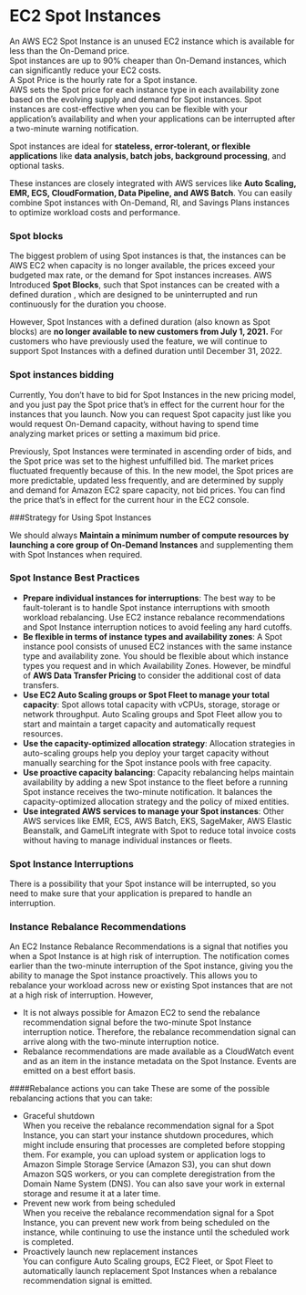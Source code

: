# EC2 Spot Instances

An AWS EC2 Spot Instance is an unused EC2 instance which is available for less than the On-Demand price.   
Spot instances are up to 90% cheaper than On-Demand instances, which can significantly reduce your EC2 costs.  
A Spot Price is the hourly rate for a Spot instance.   
AWS sets the Spot price for each instance type in each availability zone based on the evolving supply and demand for Spot instances. Spot instances are cost-effective when you can be flexible with your application’s availability and when your applications can be interrupted after a two-minute warning notification. 

Spot instances are ideal for **stateless, error-tolerant, or flexible applications** like **data analysis, batch jobs, background processing**, and optional tasks. 

These instances are closely integrated with AWS services like **Auto Scaling, EMR, ECS, CloudFormation, Data Pipeline, and AWS Batch**. You can easily combine Spot instances with On-Demand, RI, and Savings Plans instances to optimize workload costs and performance.  


### Spot blocks
The biggest problem of using Spot instances is that, the instances can be AWS EC2 when capacity is no longer available, the prices exceed your budgeted max rate, or the demand for Spot instances increases.
AWS Introduced **Spot Blocks**, such that Spot instances can be created with a defined duration , which are designed to be uninterrupted and run continuously for the duration you choose. 

However, Spot Instances with a defined duration (also known as Spot blocks) are **no longer available to new customers from July 1, 2021.** For customers who have previously used the feature, we will continue to support Spot Instances with a defined duration until December 31, 2022.

### Spot instances bidding
Currently, You don’t have to bid for Spot Instances in the new pricing model, and you just pay the Spot price that’s in effect for the current hour for the instances that you launch. Now you can request Spot capacity just like you would request On-Demand capacity, without having to spend time analyzing market prices or setting a maximum bid price.

Previously, Spot Instances were terminated in ascending order of bids, and the Spot price was set to the highest unfulfilled bid. The market prices fluctuated frequently because of this. In the new model, the Spot prices are more predictable, updated less frequently, and are determined by supply and demand for Amazon EC2 spare capacity, not bid prices. You can find the price that’s in effect for the current hour in the EC2 console.


###Strategy for Using Spot Instances

We should always **Maintain a minimum number of compute resources by launching a core group of On-Demand Instances** and supplementing them with Spot Instances when required.

### Spot Instance Best Practices 
* **Prepare individual instances for interruptions**: The best way to be fault-tolerant is to handle Spot instance interruptions with smooth workload rebalancing. Use EC2 instance rebalance recommendations and Spot Instance interruption notices to avoid feeling any hard cutoffs. 
* **Be flexible in terms of instance types and availability zones**: A Spot instance pool consists of unused EC2 instances with the same instance type and availability zone. You should be flexible about which instance types you request and in which Availability Zones. However, be mindful of **AWS Data Transfer Pricing** to consider the additional cost of data transfers.
* **Use EC2 Auto Scaling groups or Spot Fleet to manage your total capacity**: Spot allows total capacity with vCPUs, storage, storage or network throughput. Auto Scaling groups and Spot Fleet allow you to start and maintain a target capacity and automatically request resources.
* **Use the capacity-optimized allocation strategy**: Allocation strategies in auto-scaling groups help you deploy your target capacity without manually searching for the Spot instance pools with free capacity. 
* **Use proactive capacity balancing**: Capacity rebalancing helps maintain availability by adding a new Spot instance to the fleet before a running Spot instance receives the two-minute notification. It balances the capacity-optimized allocation strategy and the policy of mixed entities.
* **Use integrated AWS services to manage your Spot instances**: Other AWS services like EMR, ECS, AWS Batch, EKS, SageMaker, AWS Elastic Beanstalk, and GameLift integrate with Spot to reduce total invoice costs without having to manage individual instances or fleets. 


### Spot Instance Interruptions
There is a possibility that your Spot instance will be interrupted, so you need to make sure that your application is prepared to handle an interruption. 

### Instance Rebalance Recommendations
An EC2 Instance Rebalance Recommendations is a signal that notifies you when a Spot Instance is at high risk of interruption. The notification comes earlier than the two-minute interruption of the Spot instance, giving you the ability to manage the Spot instance proactively. This allows you to rebalance your workload across new or existing Spot instances that are not at a high risk of interruption.
However,
* It is not always possible for Amazon EC2 to send the rebalance recommendation signal before the two-minute Spot Instance interruption notice. Therefore, the rebalance recommendation signal can arrive along with the two-minute interruption notice.
* Rebalance recommendations are made available as a CloudWatch event and as an item in the instance metadata on the Spot Instance. Events are emitted on a best effort basis.

####Rebalance actions you can take
These are some of the possible rebalancing actions that you can take:
* Graceful shutdown  
When you receive the rebalance recommendation signal for a Spot Instance, you can start your instance shutdown procedures, which might include ensuring that processes are completed before stopping them. For example, you can upload system or application logs to Amazon Simple Storage Service (Amazon S3), you can shut down Amazon SQS workers, or you can complete deregistration from the Domain Name System (DNS). You can also save your work in external storage and resume it at a later time.
* Prevent new work from being scheduled   
When you receive the rebalance recommendation signal for a Spot Instance, you can prevent new work from being scheduled on the instance, while continuing to use the instance until the scheduled work is completed.
* Proactively launch new replacement instances  
You can configure Auto Scaling groups, EC2 Fleet, or Spot Fleet to automatically launch replacement Spot Instances when a rebalance recommendation signal is emitted.

